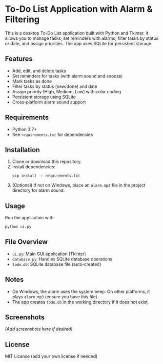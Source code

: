# To-Do List Application with Alarm & Filtering

This is a desktop To-Do List application built with Python and Tkinter. It allows you to manage tasks, set reminders with alarms, filter tasks by status or date, and assign priorities. The app uses SQLite for persistent storage.

## Features
- Add, edit, and delete tasks
- Set reminders for tasks (with alarm sound and snooze)
- Mark tasks as done
- Filter tasks by status (new/done) and date
- Assign priority (High, Medium, Low) with color coding
- Persistent storage using SQLite
- Cross-platform alarm sound support

## Requirements
- Python 3.7+
- See `requirements.txt` for dependencies

## Installation
1. Clone or download this repository.
2. Install dependencies:
   ```bash
   pip install -r requirements.txt
   ```
3. (Optional) If not on Windows, place an `alarm.mp3` file in the project directory for alarm sound.

## Usage
Run the application with:
```bash
python ui.py
```

## File Overview
- `ui.py`: Main GUI application (Tkinter)
- `database.py`: Handles SQLite database operations
- `todo.db`: SQLite database file (auto-created)

## Notes
- On Windows, the alarm uses the system beep. On other platforms, it plays `alarm.mp3` (ensure you have this file).
- The app creates `todo.db` in the working directory if it does not exist.

## Screenshots
*(Add screenshots here if desired)*

## License
MIT License (add your own license if needed) 